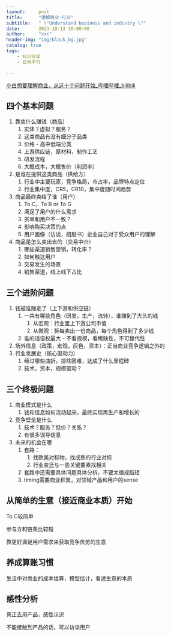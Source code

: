 ```yaml
---
layout:     post
title:      "理解商业-行业"
subtitle:   " \"Understand business and industry \""
date:       2023-10-13 10:00:00
author:     "xxc"
header-img: "img/black_bg.jpg"
catalog: true
tags:
    - 知识分享
    - 日常学习

---
```

<head>
    <script src="https://cdn.mathjax.org/mathjax/latest/MathJax.js?config=TeX-AMS-MML_HTMLorMML" type="text/javascript"></script>
    <script type="text/x-mathjax-config">
        MathJax.Hub.Config({
            tex2jax: {
            skipTags: ['script', 'noscript', 'style', 'textarea', 'pre'],
            inlineMath: [['$','$']]
            }
        });
    </script>
</head>

[小白想要理解商业，从这十个问题开始_哔哩哔哩_bilibili](https://www.bilibili.com/video/BV14w411D7qk/?spm_id_from=333.999.0.0&vd_source=e0cd7b4ab1b26f2039069d41f5e95d83)

## 四个基本问题
1. 靠卖什么赚钱（商品）
    1. 实体？虚拟？服务？
    2. 这类商品有没有细分子品类
    3. 价格 - 高中低端分类
    4. 上游供应链，原材料，制作工艺
    5. 研发流程
    6. 大概成本，大概售价（利润率）
2. 是谁在提供这类商品（供给方）
    1. 行业中主要玩家，竞争格局，市占率，品牌特点定位
    2. 行业集中度，CR5，CR10，集中度随时间趋势
3. 商品最终卖给了谁（用户）
    1. To C，To B or To G
    2. 满足了用户的什么需求
    3. 买单和用户不一致？
    4. 影响购买决策的点
    5. 用户画像（访谈，招股书）企业自己对于受众用户的理解
4. 商品是怎么卖出去的（交易中介）
    1. 哪些渠道销售营销，转化率？
    2. 如何触达用户
    3. 交易发生的场景
    4. 销售渠道，线上线下占比

## 三个进阶问题
1. 钱被谁赚走了（上下游和供应链）
    1. 一共有哪些角色（研发，生产，流转），谁赚到了大头的钱
        1. 从宏观：行业里上下游公司市值
        2. 从微观：拆每卖出一份商品，每个角色得到了多少钱
    2. 谁的话语权最大 - 不看规模，看稀缺性，不可替代性
2. 场外信息（政策，宏观，灰色，资本）：正当商业竞争逻辑之外的
3. 行业发展史（核心驱动力）
    1. 经过哪些曲折，排除困难，达成了什么里程碑
    2. 技术，资本，规模驱动？

## 三个终极问题
1. 商业模式是什么
    1. 钱和信息如何流动起来，最终实现再生产和增长的
2. 竞争壁垒是什么
    1. 技术？服务？低价？关系？
    2. 有很多误导信息
3. 未来的机会在哪
    1. 套路：
        1. 找欧美对标物，找成熟的行业对标
        2. 行业变迁与一些关键要素找相关
    2. 套路中还需要具体问题具体分析，不要太循规蹈矩
    3. timing需要商业积累，对领域产品和用户的sense

## 从简单的生意（接近商业本质）开始
To C较简单

参与方和链条比较短

靠更好满足用户需求来获取竞争优势的生意

## 养成算账习惯
生活中对商业的成本估算，模型估计，看透生意的本质

## 感性分析
真正去用产品，感性认识

不能接触到产品的话，可以访谈用户

